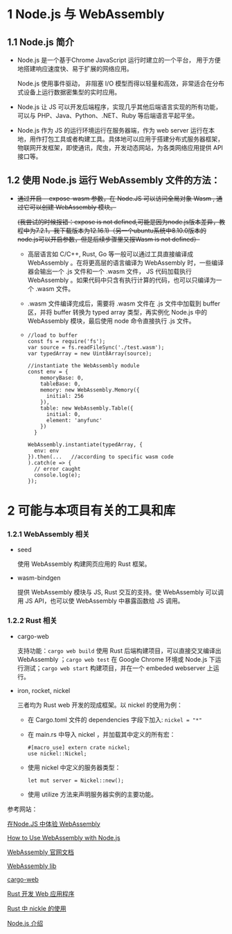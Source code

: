 # 1 Node.js 与 WebAssembly

## 1.1 Node.js 简介

* Node.js 是一个基于Chrome JavaScript 运行时建立的一个平台， 用于方便地搭建响应速度快、易于扩展的网络应用。

  Node.js 使用事件驱动， 非阻塞 I/O 模型而得以轻量和高效，非常适合在分布式设备上运行数据密集型的实时应用。

* Node.js 让 JS 可以开发后端程序，实现几乎其他后端语言实现的所有功能，可以与 PHP、Java、Python、.NET、Ruby 等后端语言平起平坐。

* Node.js 作为 JS 的运行环境运行在服务器端，作为 web server 运行在本地，用作打包工具或者构建工具。具体地可以应用于搭建分布式服务器框架，物联网开发框架，即使通讯，爬虫，开发动态网站，为各类网络应用提供 API 接口等。


## 1.2 使用 Node.js 运行 WebAssembly 文件的方法：

* ~~通过开启 --expose-wasm 参数，在 Node.JS 可以访问全局对象 Wasm , 通过它可以创建 WebAssembly 模块。~~

  ~~(我尝试的时候报错：expose is not defined,可能是因为node.js版本差异，教程中为7.2.1，我下载版本为12.16.1)（另一个ubuntu系统中8.10.0版本的node.js可以开启参数，但是后续步骤里又报Wasm is not defined）~~

  * 高层语言如 C/C++, Rust, Go 等一般可以通过工具直接编译成 WebAssembly 。在将更高层的语言编译为 WebAssembly 时，一些编译器会输出一个 .js 文件和一个 .wasm 文件， JS 代码加载执行 WebAssembly 。如果代码中只含有执行计算的代码，也可以只编译为一个 .wasm 文件。

  * .wasm 文件编译完成后，需要将 .wasm 文件在 .js 文件中加载到 buffer 区，并将 buffer 转换为 typed array 类型，再实例化 Node.js 中的 WebAssembly 模块，最后使用 node 命令直接执行 .js 文件。

  * ~~~
    //load to buffer
    const fs = require('fs');
    var source = fs.readFileSync('./test.wasm');
    var typedArray = new Uint8Array(source);
    
    //instantiate the WebAssembly module
    const env = {
        memoryBase: 0,
        tableBase: 0,
        memory: new WebAssembly.Memory({
          initial: 256
        }),
        table: new WebAssembly.Table({
          initial: 0,
          element: 'anyfunc'
        })
      }
    
    WebAssembly.instantiate(typedArray, {
      env: env
    }).then(...   //according to specific wasm code
    ).catch(e => {
      // error caught
      console.log(e);
    });
    ~~~

  

# 2 可能与本项目有关的工具和库

### 1.2.1 WebAssembly 相关

* seed

  使用 WebAssembly 构建网页应用的 Rust 框架。

* wasm-bindgen

  提供 WebAssembly 模块与 JS, Rust 交互的支持。使 WebAssembly 可以调用 JS API，也可以使 WebAssembly 中暴露函数给 JS 调用。

### 1.2.2 Rust 相关

* cargo-web

  支持功能：`cargo web build`  使用 Rust 后端构建项目，可以直接交叉编译出 WebAssembly ；`cargo web test`  在 Google Chrome 环境或 Node.js 下运行测试；`cargo web start`  构建项目，并在一个 embeded webserver 上运行。

* iron, rocket, nickel

  三者均为 Rust web 开发的现成框架。以 nickel 的使用为例：
  
  * 在 Cargo.toml 文件的 dependencies 字段下加入: `nickel = "*"`
  
  * 在 main.rs 中导入 nickel ，并加载其中定义的所有宏：
  
    ~~~
    #[macro_use] extern crate nickel;
    use nickel::Nickel;
    ~~~
  
  * 使用 nickel 中定义的服务器类型：
  
    ~~~
    let mut server = Nickel::new();
    ~~~
  
  * 使用 utilize 方法来声明服务器实例的主要功能。



参考网站：

[在Node.JS 中体验 WebAssembly](https://zhuanlan.zhihu.com/p/25619626)

[How to Use WebAssembly with Node.js](https://www.codepool.biz/use-webassembly-node-js.html)

[WebAssembly 官网文档](https://developer.mozilla.org/en-US/docs/WebAssembly/Using_the_JavaScript_API)

[WebAssembly lib](https://lib.rs/wasm)

[cargo-web](https://github.com/koute/cargo-web)

[Rust 开发 Web 应用程序](https://www.codercto.com/a/35023.html)

[Rust 中 nickle 的使用](https://blog.csdn.net/m0_37696990/article/details/82811037)

[Node.js 介绍](https://blog.csdn.net/qq_36742720/java/article/details/83820277)